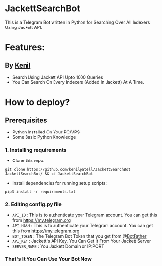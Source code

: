 # JackettSearchBot
This is a Telegram Bot written in Python for Searching Over All Indexers Using Jackett API.

# Features:

## By [Kenil](https://github.com/kenilpatell)
- Search Using Jackett API Upto 1000 Queries
- You Can Search On Every Indexers (Added In Jackett) At A Time.


# How to deploy?
## Prerequisites
- Python Installed On Your PC/VPS
- Some Basic Python Knowledge

### 1. Installing requirements

- Clone this repo:
```
git clone https://github.com/kenilpatell/JackettSearchBot JackettSearchBot/ && cd JackettSearchBot
```

- Install dependencies for running setup scripts:
```
pip3 install -r requirements.txt
```

### 2. Editing config.py file

- `API_ID` : This is to authenticate your Telegram account. You can get this from https://my.telegram.org
- `API_HASH` : This is to authenticate your Telegram account. You can get this from https://my.telegram.org
- `BOT_TOKEN` : The Telegram Bot Token that you got from [@BotFather](https://t.me/BotFather)
- `API_KEY` : Jackett's API Key. You Can Get It From Your Jackett Server
- `SERVER_NAME` : You Jackett Domain or IP:PORT

### That's It You Can Use Your Bot Now
